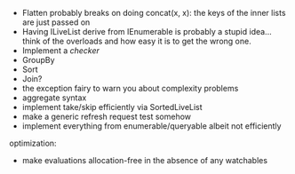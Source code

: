 - Flatten probably breaks on doing concat(x, x): the keys of the inner lists are just passed on
- Having ILiveList derive from IEnumerable is probably a stupid idea... think of the overloads and how easy it is to get the wrong one.
- Implement a *checker*
- GroupBy
- Sort
- Join?
- the exception fairy to warn you about complexity problems
- aggregate syntax
- implement take/skip efficiently via SortedLiveList<T>
- make a generic refresh request test somehow
- implement everything from enumerable/queryable albeit not efficiently

optimization:
- make evaluations allocation-free in the absence of any watchables
